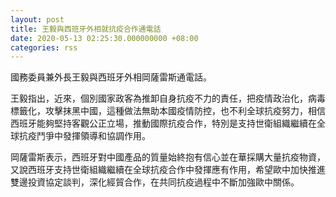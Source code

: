 ```yaml
---
layout: post
title: 王毅與西班牙外相就抗疫合作通電話
date: 2020-05-13 02:25:30.000000000 +08:00
categories: rss
---
```


國務委員兼外長王毅與西班牙外相岡薩雷斯通電話。

王毅指出，近來，個別國家政客為推卸自身抗疫不力的責任，把疫情政治化，病毒標籤化，攻擊抹黑中國，這種做法無助本國疫情防控，也不利全球抗疫努力，相信西班牙能夠堅持客觀公正立場，推動國際抗疫合作，特別是支持世衛組織繼續在全球抗疫鬥爭中發揮領導和協調作用。

岡薩雷斯表示，西班牙對中國產品的質量始終抱有信心並在華採購大量抗疫物資，又說西班牙支持世衛組織繼續在全球抗疫合作中發揮應有作用，希望歐中加快推進雙邊投資協定談判，深化經貿合作，在共同抗疫過程中不斷加強歐中關係。
